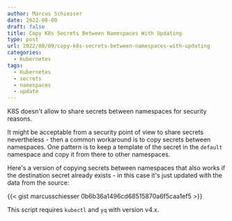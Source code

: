 ```yaml
---
author: Marcus Schiesser
date: 2022-08-09
draft: false
title: Copy K8s Secrets Between Namespaces With Updating
type: post
url: 2022/08/09/copy-k8s-secrets-between-namespaces-with-updating
categories:
  - Kubernetes
tags:
  - Kubernetes
  - secrets
  - namespaces
  - update
---
```


K8S doesn't allow to share secrets between namespaces for security reasons. 

It might be acceptable from a security point of view to share secrets nevertheless - then a common workaround is to copy secrets between namespaces. One pattern is to keep a template of the secret in the `default` namespace and copy it from there to other namespaces.

Here's a version of copying secrets between namespaces that also works if the destination secret already exists - in this case it's just updated with the data from the source:

{{< gist marcusschiesser 0b6b36a1496cd68515870a6f5caa1ef5 >}}

This script requires `kubectl` and `yq` with version v4.x.
